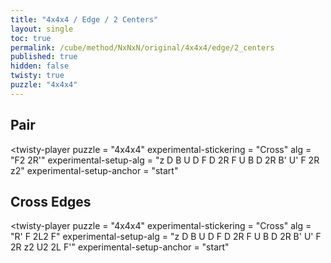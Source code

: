 ```yaml
---
title: "4x4x4 / Edge / 2 Centers"
layout: single
toc: true
permalink: /cube/method/NxNxN/original/4x4x4/edge/2_centers
published: true
hidden: false
twisty: true
puzzle: "4x4x4"
---
```

<span id="cube" puzzle="{{page.puzzle}}"></span>

<head>
  <base target="_blank">
  <link
    rel   = "stylesheet"
    type  = "text/css"
    href  = "/assets/css/twisty/player.css"
  >
  <script
    src   = "https://cdn.cubing.net/js/cubing/twisty"
    type  = "module"
    defer
  ></script>
</head>



## Pair

<twisty-player
  puzzle                    = "4x4x4"
  experimental-stickering   = "Cross"
  alg                       = "F2 2R'"
  experimental-setup-alg    = "z D B U D F D 2R F U B D 2R B' U' F 2R z2"
  experimental-setup-anchor = "start"
></twisty-player>



## Cross Edges

<twisty-player
  puzzle                    = "4x4x4"
  experimental-stickering   = "Cross"
  alg                       = "R' F 2L2 F"
  experimental-setup-alg    = "z D B U D F D 2R F U B D 2R B' U' F 2R z2 U2 2L F'"
  experimental-setup-anchor = "start"
></twisty-player>
